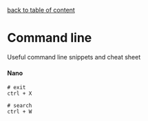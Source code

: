 [back to table of content](../../readme.md)

# Command line #
Useful command line snippets and cheat sheet

#### Nano ####

    # exit
    ctrl + X
    
    # search
    ctrl + W
